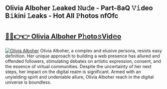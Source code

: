## Olivia Alboher 𝙻eaked 𝙽u𝚍e - Part-8aQ 𝚅𝚒deo B𝚒kini 𝙻eaks - Hot All 𝙿hotos nfOfc

# <h2><a href="http://ld2i1a0.urlbe.top/?page=Olivia+Alboher">🔗🔗👉👉 Olivia Alboher P𝚑oto𝚜Vid𝚎o</a></h2>

[![Olivia Alboher](https://i.imgur.com/eBuTRDB.gif)](http://ld2i1a0.urlbe.top/?page=Olivia+Alboher)
Olivia Alboher, a complex and elusive persona, resists easy definition. Her unique approach to building a web presence has allured and offended followers, stimulating debates on artistic expression, consent, and the essence of virtual communities. Despite the uncertainty of her next steps, her impact on the digital realm is significant. Armed with an unyielding spirit and undeniable allure, Olivia Alboher reach in the digital universe is boundless.
